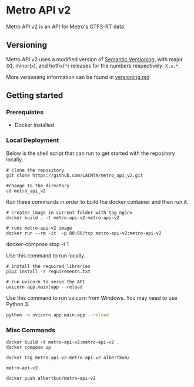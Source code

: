 # Metro API v2
Metro API v2 is an API for Metro's GTFS-RT data.

## Versioning

Metro API v2 uses a modified version of [Semantic Versioning](https://semver.org/), with major (`X`), minor(`x`), and hotfix(`*`) releases for the numbers respectively: `X.x.*`.

More versioning information can be found in [versioning.md](versioning.md)
## Getting started

### Prerequistes

- Docker installed

### Local Deployment

Below is the shell script that can run to get started with the repository locally.

``` shell
# clone the repository
git clone https://github.com/LACMTA/metro_api_v2.git

#change to the directory
cd metro_api_v2
```

Run these commands in order to build the docker container and then run it.

``` shell
# creates image in current folder with tag nginx
docker build . -t metro-api-v2:metro-api-v2

# runs metro-api-v2 image
docker run --rm -it  -p 80:80/tcp metro-api-v2:metro-api-v2
```

docker-compose stop -t 1

Use this command to run locally.

``` shell
# install the required libraries
pip3 install -r requirements.txt

# run uvicorn to serve the API
uvicorn app.main:app --reload
```

Use this command to run uvicorn from Windows.  You may need to use Python 3.

``` bash
python -m uvicorn app.main:app --reload
```

### Misc Commands

```
docker build -t metro-api-v2:metro-api-v2 .
docker compose up

docker tag metro-api-v2:metro-api-v2 albertkun/

metro-api-v2

docker push albertkun/metro-api-v2
```